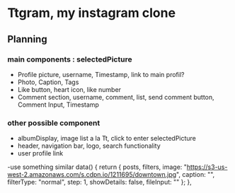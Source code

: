 # Ttgram, my instagram clone

## Planning

### main components : selectedPicture
-  Profile picture, username, Timestamp, link to main profil?
-  Photo, Caption, Tags
-  Like button, heart icon, like number
-  Comment section, username, comment, list, send comment button, Comment Input, Timestamp

### other possible component
- albumDisplay, image list a la Tt, click to enter selectedPicture
- header, navigation bar, logo, search functionality
- user profile link

-use something similar
data() {
return {
posts,
filters,
image:
"https://s3-us-west-2.amazonaws.com/s.cdpn.io/1211695/downtown.jpg",
caption: "",
filterType: "normal",
step: 1,
showDetails: false,
fileInput: ""
};
},
